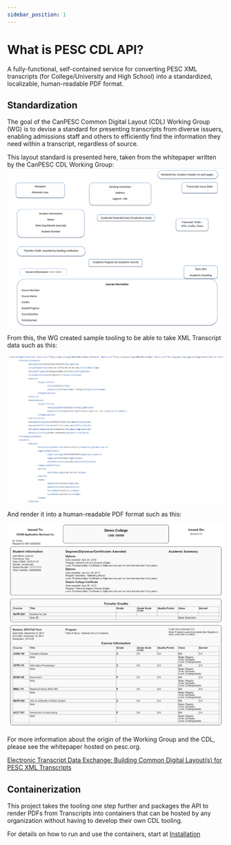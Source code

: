```yaml
---
sidebar_position: 1
---
```


# What is PESC CDL API?

A fully-functional, self-contained service for converting PESC XML transcripts (for College/University and High School) into a standardized, localizable, human-readable PDF format.

## Standardization

The goal of the CanPESC Common Digital Layout (CDL) Working Group (WG) is to devise a standard for presenting transcripts from diverse issuers, enabling admissions staff and others to efficiently find the information they need within a transcript, regardless of source.

This layout standard is presented here, taken from the whitepaper written by the CanPESC CDL Working Group:
![Sample layout of PDF Transcript](img/sample-layout-landscape.png)

From this, the WG created sample tooling to be able to take XML Transcript data such as this:

![PESC XML College Transcript Sample](img/demo-college-xml-sample.png)

And render it into a human-readable PDF format such as this:

![PDF College Transcript Sample](img/demo-college-pdf-sample.png)

For more information about the origin of the Working Group and the CDL, please see the whitepaper hosted on pesc.org.

[Electronic Transcript Data Exchange: Building Common Digital
Layout(s) for PESC XML Transcripts](https://nebula.wsimg.com/756901b746edc14b984e33cd7f067efd?AccessKeyId=4CF7FAE11697F99C9E6B&disposition=0&alloworigin=1)

## Containerization

This project takes the tooling one step further and packages the API to render PDFs from Transcripts into containers that can be hosted by any organization without having to develop their own CDL tooling.

For details on how to run and use the containers, start at [Installation](getting-started/installation)